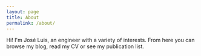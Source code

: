 ```yaml
---
layout: page
title: About
permalink: /about/
---
```

Hi! I'm José Luis, an engineer with a variety of interests. From here you can browse my blog, read my CV or see my publication list.
